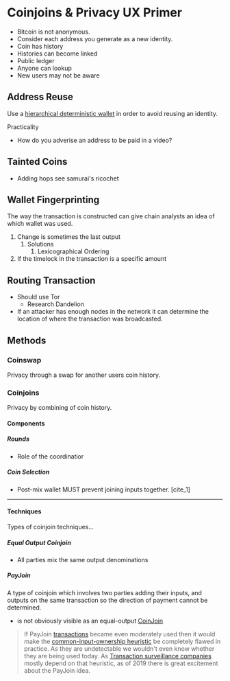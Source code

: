 # Coinjoins & Privacy UX Primer

- Bitcoin is not anonymous.
- Consider each address you generate as a new identity.
- Coin has history
- Histories can become linked
- Public ledger
- Anyone can lookup
- New users may not be aware

## Address Reuse

Use a [hierarchical deterministic wallet](https://en.bitcoin.it/wiki/Deterministic_wallet) in order to avoid reusing an identity.

Practicality

- How do you adverise an address to be paid in a video?

## Tainted Coins

- Adding hops see samurai's ricochet

## Wallet Fingerprinting

The way the transaction is constructed can give chain analysts an idea of which wallet was used.

1. Change is sometimes the last output
   1. Solutions
      1. Lexicographical Ordering
2. If the timelock in the transaction is a specific amount

## Routing Transaction

- Should use Tor
  - Research Dandelion
- If an attacker has enough nodes in the network it can determine the location of where the transaction was broadcasted.

## Methods

### Coinswap

Privacy through a swap for another users coin history.

### Coinjoins

Privacy by combining of coin history.

#### Components

##### Rounds

- Role of the coordinatior

##### Coin Selection

- Post-mix wallet MUST prevent joining inputs together. [cite_1]

---

#### Techniques

Types of coinjoin techniques...

##### Equal Output Coinjoin

- All parties mix the same output denominations

##### PayJoin

A type of coinjoin which involves two parties adding their inputs, and outputs on the same transaction so the direction of payment cannot be determined.

- is not obviously visible as an equal-output [CoinJoin](https://en.bitcoin.it/wiki/CoinJoin)

> If PayJoin [transactions](https://en.bitcoin.it/wiki/Transaction) became even moderately used then it would make the [common-input-ownership heuristic](https://en.bitcoin.it/wiki/Common-input-ownership_heuristic) be completely flawed in practice. As they are undetectable we wouldn't even know whether they are being used today. As [Transaction surveillance companies](https://en.bitcoin.it/wiki/Transaction_surveillance_company) mostly depend on that heuristic, as of 2019 there is great excitement about the PayJoin idea.

[1]: https://github.com/nopara73/ZeroLink#i-introduction
[2]: https://zmnscpxj.github.io/bitcoin/coinjoinxt.html


